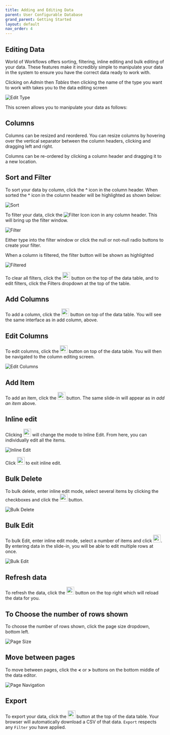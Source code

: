 ```yaml
---
title: Adding and Editing Data
parent: User Configurable Database
grand_parent: Getting Started
layout: default
nav_order: 4
---
```

## Editing Data

World of Workflows offers sorting, filtering, inline editing and bulk editing of your data. These features make it incredibly simple to manipulate your data in the system to ensure you have the correct data ready to work with.

Clicking on *Admin* then *Tables* then clicking the name of the type you want to work with takes you to the data editing screen

![Edit Type](../images/05a_image16.png)

This screen allows you to manipulate your data as follows:

## Columns

Columns can be resized and reordered. You can resize columns by hovering over the vertical separator between the column headers, clicking and dragging left and right.

Columns can be re-ordered by clicking a column header and dragging it to a new location.

## Sort and Filter

To sort your data by column, click the **^** icon in the column header. When sorted the **^** icon in the column header will be highlighted as shown below:

![Sort](../images/05a_image17.png)

To filter your data, click the ![Filter Icon](../images/05a_image18.png) icon in any column header. This will bring up the filter window.

![Filter](../images/05a_image19.png)

Either type into the filter window or click the null or not-null radio buttons to create your filter.

When a column is filtered, the filter button will be shown as highlighted

![Filtered](../images/05a_image20.png)

To clear all filters, click the <img src="../images/05a_image21.png" width="24"/> button on the top of the data table, and to edit filters, click the Filters dropdown at the top of the table.

## Add Columns

To add a column, click the <img src="../images/05a_image23.png" width="24"/> button on top of the data table. You will see the same interface as in add column, above.

## Edit Columns

To edit columns, click the <img src="../images/05a_image24.png" width="24" /> button on top of the data table. You will then be navigated to the column editing screen.

![Edit Columns](../images/05a_image25.png)

## Add Item

To add an item, click the <img src="../images/05a_image26.png" width="24" /> button. The same slide-in will appear as in *add an item* above.

## Inline edit

Clicking <img src="../images/05a_image27.png" width="24"/> will change the mode to Inline Edit. From here, you can individually edit all the items.

![Inline Edit](../images/05a_image28.png)

Click <img src="../images/05a_image29.png" width="24" /> to exit inline edit.

## Bulk Delete

To bulk delete, enter inline edit mode, select several items by clicking the checkboxes and click the <img src="../images/05a_image30.png" width="24"/> button.

![Bulk Delete](../images/05a_image31.png)

## Bulk Edit

To bulk Edit, enter inline edit mode, select a number of items and click <img src="../images/05a_image32.png" width="24" />. By entering data in the slide-in, you will be able to edit multiple rows at once.

![Bulk Edit](../images/05a_image33.png)

## Refresh data

To refresh the data, click the <img src="../images/05a_image34.png" width="24" /> button on the top right which will reload the data for you.

## To Choose the number of rows shown

To choose the number of rows shown, click the page size dropdown, bottom left.

![Page Size](../images/05a_image35.png)

## Move between pages

To move between pages, click the **\<** or **\>** buttons on the bottom middle of the data editor.

![Page Navigation](../images/05a_image36.png)

## Export

To export your data, click the <img src="../images/05a_image22.png" width="24"/> button at the top of the data table. Your browser will automatically download a CSV of that data. `Export` respects any `Filter` you have applied.

